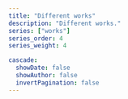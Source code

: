 ```yaml
---
title: "Different works"
description: "Different works."
series: ["works"]
series_order: 4
series_weight: 4

cascade:
  showDate: false
  showAuthor: false
  invertPagination: false
---
```

